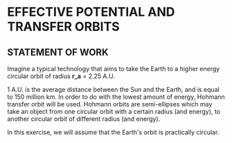 # EFFECTIVE POTENTIAL AND TRANSFER ORBITS

## STATEMENT OF WORK

Imagine a typical technology that aims to take the Earth to a higher energy circular orbit of radius **r_a** = 2.25 A.U.

1 A.U. is the average distance between the Sun and the Earth, and is equal to 150 million km.
In order to do with the lowest amount of energy, Hohmann transfer orbit will be used. 
Hohmann orbits are semi-ellipses which may take an object from one circular orbit with a certain radius (and energy), to another circular
orbit of different radius (and energy).

In this exercise, we will assume that the Earth's orbit is practically circular. 
